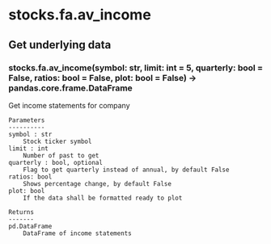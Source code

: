 # stocks.fa.av_income

## Get underlying data 
### stocks.fa.av_income(symbol: str, limit: int = 5, quarterly: bool = False, ratios: bool = False, plot: bool = False) -> pandas.core.frame.DataFrame

Get income statements for company

    Parameters
    ----------
    symbol : str
        Stock ticker symbol
    limit : int
        Number of past to get
    quarterly : bool, optional
        Flag to get quarterly instead of annual, by default False
    ratios: bool
        Shows percentage change, by default False
    plot: bool
        If the data shall be formatted ready to plot

    Returns
    -------
    pd.DataFrame
        DataFrame of income statements
